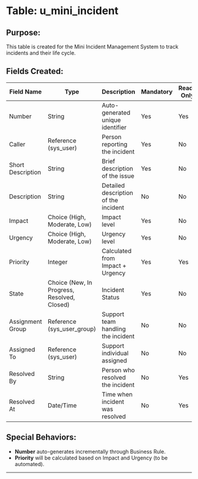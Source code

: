# Table: u_mini_incident

## Purpose:
This table is created for the Mini Incident Management System to track incidents and their life cycle.

## Fields Created:

| Field Name      | Type              | Description                               | Mandatory | Read-Only |
|-----------------|-------------------|-------------------------------------------|-----------|-----------|
| Number          | String             | Auto-generated unique identifier         | Yes       | Yes       |
| Caller          | Reference (sys_user) | Person reporting the incident             | Yes       | No        |
| Short Description | String          | Brief description of the issue           | Yes       | No        |
| Description     | String             | Detailed description of the incident      | No        | No        |
| Impact          | Choice (High, Moderate, Low) | Impact level                  | Yes       | No        |
| Urgency         | Choice (High, Moderate, Low) | Urgency level                 | Yes       | No        |
| Priority        | Integer             | Calculated from Impact + Urgency          | Yes       | Yes       |
| State           | Choice (New, In Progress, Resolved, Closed) | Incident Status | Yes | No |
| Assignment Group | Reference (sys_user_group) | Support team handling the incident  | No        | No        |
| Assigned To     | Reference (sys_user) | Support individual assigned              | No        | No        |
| Resolved By     | String | Person who resolved the incident         | No        | Yes       |
| Resolved At     | Date/Time           | Time when incident was resolved           | No        | Yes       |

## Special Behaviors:
- **Number** auto-generates incrementally through Business Rule.
- **Priority** will be calculated based on Impact and Urgency (to be automated).

---
